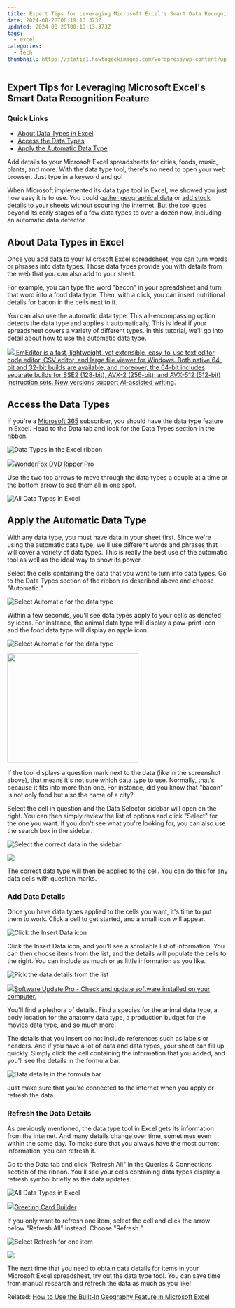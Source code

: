 ```yaml
---
title: Expert Tips for Leveraging Microsoft Excel's Smart Data Recognition Feature
date: 2024-08-28T00:19:13.373Z
updated: 2024-08-29T00:19:13.373Z
tags:
  - excel
categories:
  - tech
thumbnail: https://static1.howtogeekimages.com/wordpress/wp-content/uploads/2021/04/microsoft-excel-logo.jpg
---
```


## Expert Tips for Leveraging Microsoft Excel's Smart Data Recognition Feature

### Quick Links

* [About Data Types in Excel](https://tech-revival.techidaily.com/8-key-ways-that-ai-chatbots-are-redefining-content-creation-strategies/)
* [Access the Data Types](https://youtube-clips.techidaily.com/updated-discovering-if-quick-youtube-subscriptions-really-work/)
* [Apply the Automatic Data Type](https://hardware-tips.techidaily.com/the-ultimate-guide-to-choosing-a-gamers-monitor-budget-friendly-curves-ahead-with-enhanced-refresh-rates/)

 Add details to your Microsoft Excel spreadsheets for cities, foods, music, plants, and more. With the data type tool, there's no need to open your web browser. Just type in a keyword and go!

 When Microsoft implemented its data type tool in Excel, we showed you just how easy it is to use. You could [gather geographical data](https://win-forum.techidaily.com/master-the-process-resetting-dns-settings-for-windows-1011-users/) or [add stock details](https://screen-recording.techidaily.com/2024-approved-ultimate-guide-cost-effective-pc-screen-recording-apps/) to your sheets without scouring the internet. But the tool goes beyond its early stages of a few data types to over a dozen now, including an automatic data detector.

##  About Data Types in Excel

 Once you add data to your Microsoft Excel spreadsheet, you can turn words or phrases into data types. Those data types provide you with details from the web that you can also add to your sheet.

 For example, you can type the word "bacon" in your spreadsheet and turn that word into a food data type. Then, with a click, you can insert nutritional details for bacon in the cells next to it.

 You can also use the automatic data type. This all-encompassing option detects the data type and applies it automatically. This is ideal if your spreadsheet covers a variety of different types. In this tutorial, we'll go into detail about how to use the automatic data type.

<!-- affiliate ads begin -->
<a href="https://shop.emeditor.com/order/checkout.php?PRODS=4610657&QTY=1&AFFILIATE=108875&CART=1"><img src="https://www.emeditor.com/wp-content/uploads/2024/06/emeditor_chat_ai.png" border="0">
EmEditor is a fast, lightweight, yet extensible, easy-to-use text editor, code editor, CSV editor, and large file viewer for Windows. Both native 64-bit and 32-bit builds are available, and moreover, the 64-bit includes separate builds for SSE2 (128-bit), AVX-2 (256-bit), and AVX-512 (512-bit) instruction sets. New versions support AI-assisted writing.</a>
<!-- affiliate ads end -->
##  Access the Data Types

 If you're a [Microsoft 365](https://games-able.techidaily.com/ultimate-console-content-psplus-or-xbox-game-pass/) subscriber, you should have the data type feature in Excel. Head to the Data tab and look for the Data Types section in the ribbon.

![Data Types in the Excel ribbon](https://static1.howtogeekimages.com/wordpress/wp-content/uploads/2021/04/DataTabDataTypes-Excel.png) 

<!-- affiliate ads begin -->
<a href="https://secure.2checkout.com/order/checkout.php?PRODS=3922934&QTY=1&AFFILIATE=108875&CART=1"><img src="https://secure.avangate.com/images/merchant/4b0a0290ad7df100b77e86839989a75e/products/ripperpro.png" border="0">WonderFox DVD Ripper Pro</a>
<!-- affiliate ads end -->
 Use the two top arrows to move through the data types a couple at a time or the bottom arrow to see them all in one spot.

![All Data Types in Excel](https://static1.howtogeekimages.com/wordpress/wp-content/uploads/2021/04/AllDataTypes-Excel.png) 

##  Apply the Automatic Data Type

 With any data type, you must have data in your sheet first. Since we're using the automatic data type, we'll use different words and phrases that will cover a variety of data types. This is really the best use of the automatic tool as well as the ideal way to show its power.

 Select the cells containing the data that you want to turn into data types. Go to the Data Types section of the ribbon as described above and choose "Automatic."

![Select Automatic for the data type](https://static1.howtogeekimages.com/wordpress/wp-content/uploads/2021/04/AutomaticDataType-Excel.png) 

 Within a few seconds, you'll see data types apply to your cells as denoted by icons. For instance, the animal data type will display a paw-print icon and the food data type will display an apple icon.

![Select Automatic for the data type](https://static1.howtogeekimages.com/wordpress/wp-content/uploads/2021/04/AutomaticDataType-Excel.png) 

<!-- affiliate ads begin -->
<a href="https://dhgate.sjv.io/c/5597632/1678785/12108" target="_top" id="1678785"><img src="//a.impactradius-go.com/display-ad/12108-1678785" border="0" alt="" width="300" height="250"/></a>
<!-- affiliate ads end -->
 If the tool displays a question mark next to the data (like in the screenshot above), that means it's not sure which data type to use. Normally, that's because it fits into more than one. For instance, did you know that "bacon" is not only food but also the name of a city?

 Select the cell in question and the Data Selector sidebar will open on the right. You can then simply review the list of options and click "Select" for the one you want. If you don't see what you're looking for, you can also use the search box in the sidebar.

![Select the correct data in the sidebar](https://static1.howtogeekimages.com/wordpress/wp-content/uploads/2021/04/SelectDataType-Excel.png) 

<!-- affiliate ads begin -->
<a href="https://shop.copernic.com/order/checkout.php?PRODS=41033095&QTY=1&AFFILIATE=108875&CART=1"><img src="https://secure.2checkout.com/images/merchant/8d30aa96e72440759f74bd2306c1fa3d/Copernic-2023-Affiliate-728x90-Advanced-3YR.png" border="0"></a>
<!-- affiliate ads end -->
 The correct data type will then be applied to the cell. You can do this for any data cells with question marks.

###  Add Data Details

 Once you have data types applied to the cells you want, it's time to put them to work. Click a cell to get started, and a small icon will appear.

![Click the Insert Data icon](https://static1.howtogeekimages.com/wordpress/wp-content/uploads/2021/04/InsertDataIcon-Excel.png) 

 Click the Insert Data icon, and you'll see a scrollable list of information. You can then choose items from the list, and the details will populate the cells to the right. You can include as much or as little information as you like.

![Pick the data details from the list](https://static1.howtogeekimages.com/wordpress/wp-content/uploads/2021/04/PickDataDetails-Excel.png) 

<!-- affiliate ads begin -->
<a href="https://order.glarysoft.com/order/checkout.php?PRODS=4691139&QTY=1&AFFILIATE=108875&CART=1"><img src="https://secure.avangate.com/images/merchant/6734fa703f6633ab896eecbdfad8953a/products/SU-200-1.png" border="0">Software Update Pro - Check and update software installed on your computer. </a>
<!-- affiliate ads end -->
 You'll find a plethora of details. Find a species for the animal data type, a body location for the anatomy data type, a production budget for the movies data type, and so much more!

 The details that you insert do not include references such as labels or headers. And if you have a lot of data and data types, your sheet can fill up quickly. Simply click the cell containing the information that you added, and you'll see the details in the formula bar.

![Data details in the formula bar](https://static1.howtogeekimages.com/wordpress/wp-content/uploads/2021/04/FormulaBarDataDetails-Excel.png) 

 Just make sure that you're connected to the internet when you apply or refresh the data.

###  Refresh the Data Details

 As previously mentioned, the data type tool in Excel gets its information from the internet. And many details change over time, sometimes even within the same day. To make sure that you always have the most current information, you can refresh it.

 Go to the Data tab and click "Refresh All" in the Queries & Connections section of the ribbon. You'll see your cells containing data types display a refresh symbol briefly as the data updates.

![All Data Types in Excel](https://static1.howtogeekimages.com/wordpress/wp-content/uploads/2021/04/AllDataTypes-Excel.png) 

<!-- affiliate ads begin -->
<a href="https://secure.2checkout.com/order/checkout.php?PRODS=2067133&QTY=1&AFFILIATE=108875&CART=1"><img src="https://www.pearlmountainsoft.com/n_img/product/gcb/banScrn.jpg" border="0">Greeting Card Builder</a>
<!-- affiliate ads end -->
 If you only want to refresh one item, select the cell and click the arrow below "Refresh All" instead. Choose "Refresh."

![Select Refresh for one item](https://static1.howtogeekimages.com/wordpress/wp-content/uploads/2021/04/RefreshDataType-Excel.png) 

<!-- affiliate ads begin -->
<a href="https://estore.winxdvd.com/order/checkout.php?PRODS=12653808&QTY=1&AFFILIATE=108875&CART=1"><img src="https://www.winxdvd.com/affiliate/new-banner/wt-500x500.jpg" border="0"></a>
<!-- affiliate ads end -->
 The next time that you need to obtain data details for items in your Microsoft Excel spreadsheet, try out the data type tool. You can save time from manual research and refresh the data as much as you like!

Related: [How to Use the Built-In Geography Feature in Microsoft Excel](https://win-forum.techidaily.com/master-the-process-resetting-dns-settings-for-windows-1011-users/)

<ins class="adsbygoogle"
     style="display:block"
     data-ad-format="autorelaxed"
     data-ad-client="ca-pub-7571918770474297"
     data-ad-slot="1223367746"></ins>



<ins class="adsbygoogle"
     style="display:block"
     data-ad-client="ca-pub-7571918770474297"
     data-ad-slot="8358498916"
     data-ad-format="auto"
     data-full-width-responsive="true"></ins>


